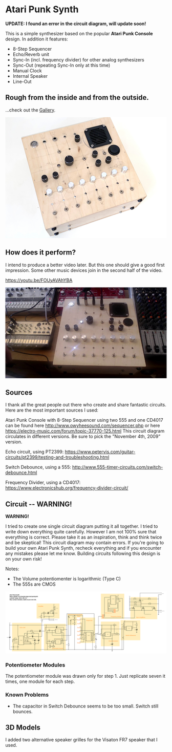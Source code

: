 # Atari Punk Synth

**UPDATE: I found an error in the circuit diagram, will update soon!**

This is a simple synthesizer based on the popular **Atari Punk Console** design. In addition it features:
* 8-Step Sequencer
* Echo/Reverb unit
* Sync-In (incl. frequency divider) for other analog synthesizers
* Sync-Out (repeating Sync-In only at this time)
* Manual Clock
* Internal Speaker
* Line-Out

## Rough from the inside and from the outside.

...check out the [Gallery](GALLERY.md).

![Photo 1](images/photo0.jpg)

## How does it perform?

I intend to produce a better video later. But this one should give a good first impression. Some other music devices join in the second half of the video.

https://youtu.be/FOUyAVAhYBA

[![Watch the video](images/videostill.jpeg)](https://youtu.be/FOUyAVAhYBA)

## Sources

I thank all the great people out there who create and share fantastic circuits. Here are the most important sources I used:

Atari Punk Console with 8-Step Sequencer using two 555 and one CD4017 can be found here http://www.owyheesound.com/sequencer.php or here https://electro-music.com/forum/topic-37770-125.html This circuit diagram circulates in different versions. Be sure to pick the "November 4th, 2009" version.

Echo circuit, using PT2399: https://www.petervis.com/guitar-circuits/pt2399/testing-and-troubleshooting.html

Switch Debounce, using a 555: http://www.555-timer-circuits.com/switch-debounce.html

Frequency Divider, using a CD4017: https://www.electronicshub.org/frequency-divider-circuit/

## Circuit -- WARNING!

**WARNING!**

I tried to create one single circuit diagram putting it all together. I tried to write down everything quite carefully. However I am not 100% sure that everything is correct. Please take it as an inspiration, think and think twice and be skeptical! This circuit diagram may contain errors. If you're going to build your own Atari Punk Synth, recheck everything and if you encounter any mistakes please let me know. Building circuits following this design is on your own risk!

Notes:
* The Volume potentiomenter is logarithmic (Type C)
* The 555s are CMOS 

![Circuit Diagram](circuit/circuitdiagram.png)

### Potentiometer Modules

The potentiometer module was drawn only for step 1. Just replicate seven it times, one module for each step.

### Known Problems

* The capacitor in Switch Debounce seems to be too small. Switch still bounces.

## 3D Models

I added two alternative speaker grilles for the Visaton FR7 speaker that I used.
